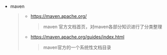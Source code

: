 * maven

  > * https://maven.apache.org/
  >
  >   > maven 官方文档首页，对maven各部分知识进行了分类整理
  >
  > * https://maven.apache.org/guides/index.html
  >
  >   > maven官方的一个系统性文档目录
